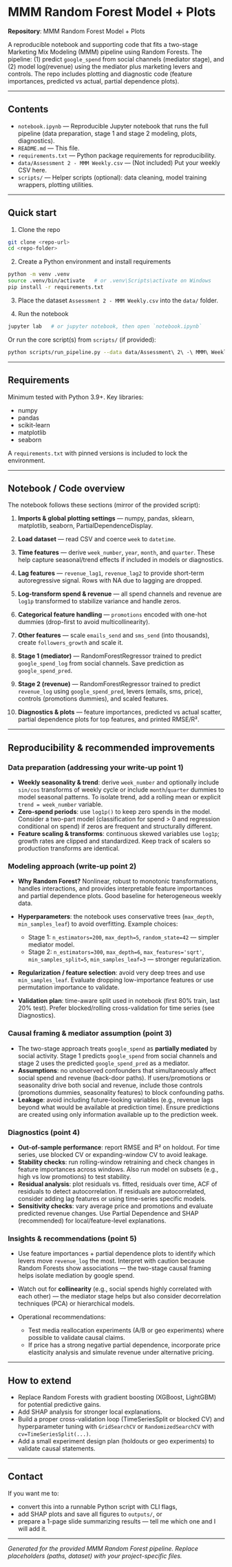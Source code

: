 # MMM Random Forest Model + Plots

**Repository**: MMM Random Forest Model + Plots

A reproducible notebook and supporting code that fits a two-stage Marketing Mix Modeling (MMM) pipeline using Random Forests. The pipeline: (1) predict `google_spend` from social channels (mediator stage), and (2) model log(revenue) using the mediator plus marketing levers and controls. The repo includes plotting and diagnostic code (feature importances, predicted vs actual, partial dependence plots).

---

## Contents

* `notebook.ipynb` — Reproducible Jupyter notebook that runs the full pipeline (data preparation, stage 1 and stage 2 modeling, plots, diagnostics).
* `README.md` — This file.
* `requirements.txt` — Python package requirements for reproducibility.
* `data/Assessment 2 - MMM Weekly.csv` — (Not included) Put your weekly CSV here.
* `scripts/` — Helper scripts (optional): data cleaning, model training wrappers, plotting utilities.

---

## Quick start

1. Clone the repo

```bash
git clone <repo-url>
cd <repo-folder>
```

2. Create a Python environment and install requirements

```bash
python -m venv .venv
source .venv/bin/activate   # or .venv\Scripts\activate on Windows
pip install -r requirements.txt
```

3. Place the dataset `Assessment 2 - MMM Weekly.csv` into the `data/` folder.

4. Run the notebook

```bash
jupyter lab   # or jupyter notebook, then open `notebook.ipynb`
```

Or run the core script(s) from `scripts/` (if provided):

```bash
python scripts/run_pipeline.py --data data/Assessment\ 2\ -\ MMM\ Weekly.csv
```

---

## Requirements

Minimum tested with Python 3.9+. Key libraries:

* numpy
* pandas
* scikit-learn
* matplotlib
* seaborn

A `requirements.txt` with pinned versions is included to lock the environment.

---

## Notebook / Code overview

The notebook follows these sections (mirror of the provided script):

1. **Imports & global plotting settings** — numpy, pandas, sklearn, matplotlib, seaborn, PartialDependenceDisplay.

2. **Load dataset** — read CSV and coerce `week` to `datetime`.

3. **Time features** — derive `week_number`, `year`, `month`, and `quarter`. These help capture seasonal/trend effects if included in models or diagnostics.

4. **Lag features** — `revenue_lag1`, `revenue_lag2` to provide short-term autoregressive signal. Rows with NA due to lagging are dropped.

5. **Log-transform spend & revenue** — all spend channels and revenue are `log1p` transformed to stabilize variance and handle zeros.

6. **Categorical feature handling** — `promotions` encoded with one-hot dummies (drop-first to avoid multicollinearity).

7. **Other features** — scale `emails_send` and `sms_send` (into thousands), create `followers_growth` and scale it.

8. **Stage 1 (mediator)** — RandomForestRegressor trained to predict `google_spend_log` from social channels. Save prediction as `google_spend_pred`.

9. **Stage 2 (revenue)** — RandomForestRegressor trained to predict `revenue_log` using `google_spend_pred`, levers (emails, sms, price), controls (promotions dummies), and scaled features.

10. **Diagnostics & plots** — feature importances, predicted vs actual scatter, partial dependence plots for top features, and printed RMSE/R².

---

## Reproducibility & recommended improvements

### Data preparation (addressing your write-up point 1)

* **Weekly seasonality & trend**: derive `week_number` and optionally include `sin/cos` transforms of weekly cycle or include `month`/`quarter` dummies to model seasonal patterns. To isolate trend, add a rolling mean or explicit `trend = week_number` variable.
* **Zero-spend periods**: use `log1p()` to keep zero spends in the model. Consider a two-part model (classification for spend > 0 and regression conditional on spend) if zeros are frequent and structurally different.
* **Feature scaling & transforms**: continuous skewed variables use `log1p`; growth rates are clipped and standardized. Keep track of scalers so production transforms are identical.

### Modeling approach (write-up point 2)

* **Why Random Forest?** Nonlinear, robust to monotonic transformations, handles interactions, and provides interpretable feature importances and partial dependence plots. Good baseline for heterogeneous weekly data.
* **Hyperparameters**: the notebook uses conservative trees (`max_depth`, `min_samples_leaf`) to avoid overfitting. Example choices:

  * Stage 1: `n_estimators=200`, `max_depth=5`, `random_state=42` — simpler mediator model.
  * Stage 2: `n_estimators=300`, `max_depth=6`, `max_features='sqrt'`, `min_samples_split=5`, `min_samples_leaf=3` — stronger regularization.
* **Regularization / feature selection**: avoid very deep trees and use `min_samples_leaf`. Evaluate dropping low-importance features or use permutation importance to validate.
* **Validation plan**: time-aware split used in notebook (first 80% train, last 20% test). Prefer blocked/rolling cross-validation for time series (see Diagnostics).

### Causal framing & mediator assumption (point 3)

* The two-stage approach treats `google_spend` as **partially mediated** by social activity. Stage 1 predicts `google_spend` from social channels and stage 2 uses the predicted `google_spend_pred` as a mediator.
* **Assumptions**: no unobserved confounders that simultaneously affect social spend and revenue (back-door paths). If users/promotions or seasonality drive both social and revenue, include those controls (promotions dummies, seasonality features) to block confounding paths.
* **Leakage**: avoid including future-looking variables (e.g., revenue lags beyond what would be available at prediction time). Ensure predictions are created using only information available up to the prediction week.

### Diagnostics (point 4)

* **Out-of-sample performance**: report RMSE and R² on holdout. For time series, use blocked CV or expanding-window CV to avoid leakage.
* **Stability checks**: run rolling-window retraining and check changes in feature importances across windows. Also run model on subsets (e.g., high vs low promotions) to test stability.
* **Residual analysis**: plot residuals vs. fitted, residuals over time, ACF of residuals to detect autocorrelation. If residuals are autocorrelated, consider adding lag features or using time-series specific models.
* **Sensitivity checks**: vary average price and promotions and evaluate predicted revenue changes. Use Partial Dependence and SHAP (recommended) for local/feature-level explanations.

### Insights & recommendations (point 5)

* Use feature importances + partial dependence plots to identify which levers move `revenue_log` the most. Interpret with caution because Random Forests show associations — the two-stage causal framing helps isolate mediation by google spend.
* Watch out for **collinearity** (e.g., social spends highly correlated with each other) — the mediator stage helps but also consider decorrelation techniques (PCA) or hierarchical models.
* Operational recommendations:

  * Test media reallocation experiments (A/B or geo experiments) where possible to validate causal claims.
  * If price has a strong negative partial dependence, incorporate price elasticity analysis and simulate revenue under alternative pricing.

---

## How to extend

* Replace Random Forests with gradient boosting (XGBoost, LightGBM) for potential predictive gains.
* Add SHAP analysis for stronger local explanations.
* Build a proper cross-validation loop (TimeSeriesSplit or blocked CV) and hyperparameter tuning with `GridSearchCV` or `RandomizedSearchCV` with `cv=TimeSeriesSplit(...)`.
* Add a small experiment design plan (holdouts or geo experiments) to validate causal statements.

---

## Contact

If you want me to:

* convert this into a runnable Python script with CLI flags,
* add SHAP plots and save all figures to `outputs/`, or
* prepare a 1-page slide summarizing results — tell me which one and I will add it.

---

*Generated for the provided MMM Random Forest pipeline. Replace placeholders (paths, dataset) with your project-specific files.*

